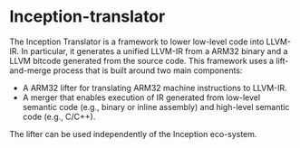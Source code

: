 # Inception-translator

The Inception Translator is a framework to lower low-level code into LLVM-IR.
In particular, it generates a unified LLVM-IR from a ARM32 binary and a LLVM bitcode generated from the source code.
This framework uses a lift-and-merge process that is built around two main components:
* A ARM32 lifter for translating ARM32 machine instructions to LLVM-IR.
* A merger that enables execution of IR generated from low-level semantic code (e.g., binary or inline assembly) and high-level semantic code (e.g., C/C++).

The lifter can be used independently of the Inception eco-system.
